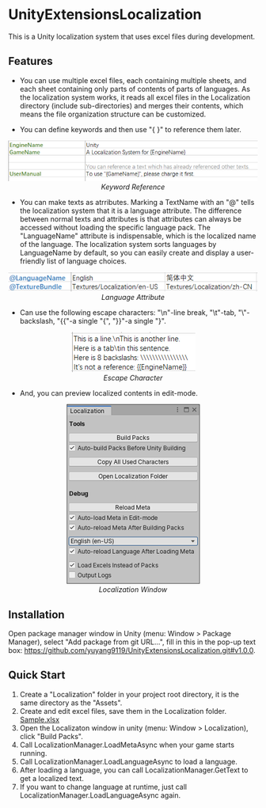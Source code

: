 # UnityExtensionsLocalization
This is a Unity localization system that uses excel files during development.

## Features
- You can use multiple excel files, each containing multiple sheets, and each sheet containing only parts of contents of parts of   languages. As the localization system works, it reads all excel files in the Localization directory (include sub-directories) and merges their contents, which means the file organization structure can be customized.

- You can define keywords and then use "{ }" to reference them later.
<p align="center">
  <img src="Documentation~/KeywordReference.png"><br>
   <em>Keyword Reference</em>
</p>

- You can make texts as atrributes. Marking a TextName with an "@" tells the localization system that it is a language attribute. The difference between normal texts and attributes is that attributes can always be accessed without loading the specific language pack. The "LanguageName" attribute is indispensable, which is the localized name of the language. The localization system sorts languages by LanguageName by default, so you can easily create and display a user-friendly list of language choices.
<p align="center">
  <img src="Documentation~/LanguageAttribute.png"><br>
   <em>Language Attribute</em>
</p>

- Can use the following escape characters: "\n"-line break, "\t"-tab, "\\"-backslash, "{{"-a single "{", "}}"-a single "}".
<p align="center">
  <img src="Documentation~/EscapeCharacter.png"><br>
   <em>Escape Character</em>
</p>

- And, you can preview localized contents in edit-mode.
<p align="center">
  <img src="Documentation~/LocalizationWindow.png"><br>
   <em>Localization Window</em>
</p>

## Installation
Open package manager window in Unity (menu: Window > Package Manager), select "Add package from git URL...", fill in this in the pop-up text box: https://github.com/yuyang9119/UnityExtensionsLocalization.git#v1.0.0.

## Quick Start
1. Create a "Localization" folder in your project root directory, it is the same directory as the "Assets".
2. Create and edit excel files, save them in the Localization folder. [Sample.xlsx](Documentation~/Sample.xlsx)
3. Open the Localizaton window in unity (menu: Window > Localization), click "Build Packs".
4. Call LocalizationManager.LoadMetaAsync when your game starts running.
5. Call LocalizationManager.LoadLanguageAsync to load a language.
6. After loading a language, you can call LocalizationManager.GetText to get a localized text.
7. If you want to change language at runtime, just call LocalizationManager.LoadLanguageAsync again.
